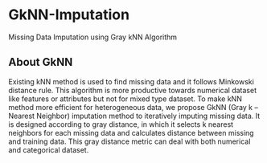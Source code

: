 # GkNN-Imputation
Missing Data Imputation using Gray kNN Algorithm

## About GkNN

Existing kNN method is used to find missing data and it follows Minkowski distance rule. This algorithm is more productive towards numerical dataset like features or attributes but not for mixed type dataset. To make kNN method more efficient for heterogeneous data, we propose GkNN (Gray k – Nearest Neighbor) imputation method to iteratively imputing missing data. It is designed according to gray distance, in which it selects k nearest neighbors for each missing data and calculates distance between missing and training data. This gray distance metric can deal with both numerical and categorical dataset.

